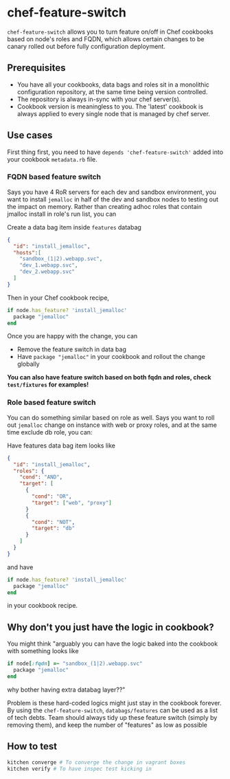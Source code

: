 # chef-feature-switch

`chef-feature-switch` allows you to turn feature on/off in Chef cookbooks based on node's roles and FQDN, which allows certain changes to be canary rolled out before fully configuration deployment.

## Prerequisites

* You have all your cookbooks, data bags and roles sit in a monolithic configuration repository, at the same time being version controlled.
* The repository is always in-sync with your chef server(s).
* Cookbook version is meaningless to you. The 'latest' cookbook is always applied to every single node that is managed by chef server.

## Use cases

First thing first, you need to have `depends 'chef-feature-switch'` added into your cookbook `metadata.rb` file.

### FQDN based feature switch

Says you have 4 RoR servers for each dev and sandbox environment, you want to install `jemalloc` in half of the dev and sandbox nodes to testing out the impact on memory. Rather than creating adhoc roles that contain jmalloc install in role's run list, you can

Create a data bag item inside `features` databag

```json
{
  "id": "install_jemalloc",
  "hosts":[
    "sandbox_(1|2).webapp.svc",
    "dev_1.webapp.svc",
    "dev_2.webapp.svc"
  ]
}
```

Then in your Chef cookbook recipe,

```ruby
if node.has_feature? 'install_jemalloc'
  package "jemalloc"
end
```

Once you are happy with the change, you can

* Remove the feature switch in data bag
* Have `package "jemalloc"` in your cookbook and rollout the change globally


**You can also have feature switch based on both fqdn and roles, check `test/fixtures` for examples!**

### Role based feature switch

You can do something similar based on role as well. Says you want to roll out `jemalloc` change on instance with web or proxy roles, and at the same time exclude db role, you can:

Have features data bag item looks like
```json
{
  "id": "install_jemalloc",
  "roles": {
    "cond": "AND",
    "target": [
      {
        "cond": "OR",
        "target": ["web", "proxy"]
      }
      {
        "cond": "NOT",
        "target": "db"
      }
    ]
  }
}
```

and have

```ruby
if node.has_feature? 'install_jemalloc'
  package "jemalloc"
end
```

in your cookbook recipe.


## Why don't you just have the logic in cookbook?

You might think "arguably you can have the logic baked into the cookbook with something looks like

```ruby
if node[:fqdn] =~ "sandbox_(1|2).webapp.svc"
  package "jemalloc"
end
```

why bother having extra databag layer??"


Problem is these hard-coded logics might just stay in the cookbook forever. By using the `chef-feature-switch`, `databags/features` can be used as a list of tech debts. Team should always tidy up these feature switch (simply by removing them), and keep the number of "features" as low as possible

## How to test

```bash
kitchen converge # To converge the change in vagrant boxes
kitchen verify # To have inspec test kicking in
```


